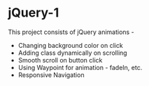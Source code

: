 # jQuery-1

This project consists of jQuery animations -

- Changing background color on click
- Adding class dynamically on scrolling
- Smooth scroll on button click
- Using Waypoint for animation - fadeIn, etc.
- Responsive Navigation 
